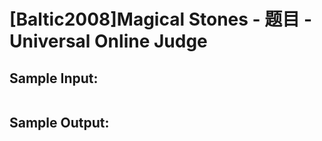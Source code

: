# [Baltic2008]Magical Stones - 题目 - Universal Online Judge


## Sample Input: 
```

```

## Sample Output: 
```

```
